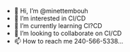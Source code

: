 - 👋 Hi, I’m @minettembouh
- 👀 I’m interested in CI/CD
- 🌱 I’m currently learning CI?CD
- 💞️ I’m looking to collaborate on CI/CD
- 📫 How to reach me 240-566-5338...

<!---
minettembouh/minettembouh is a ✨ special ✨ repository because its `README.md` (this file) appears on your GitHub profile.
You can click the Preview link to take a look at your changes.
--->
